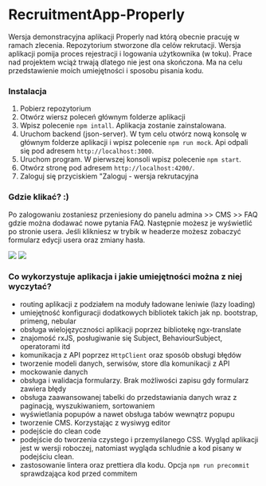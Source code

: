 <h1>RecruitmentApp-Properly</h1>
<p>Wersja demonstracyjna aplikacji Properly nad którą obecnie pracuję w ramach zlecenia. Repozytorium stworzone dla celów rekrutacji. Wersja aplikacji pomija proces rejestracji i logowania użytkownika (w toku). Prace nad projektem wciąż trwają dlatego nie jest ona skończona. Ma na celu przedstawienie moich umiejętności i sposobu pisania kodu.</p>
<h3>Instalacja</h3>
<ol>
	<li>Pobierz repozytorium</li>
	<li>Otwórz wiersz poleceń głównym folderze aplikacji</li>
	<li>Wpisz polecenie <code>npm intall</code>. Aplikacja zostanie zainstalowana.</li>
	<li>Uruchom backend (json-server). W tym celu otwórz nową konsolę w głównym folderze aplikacji i wpisz polecenie <code>npm run mock</code>. Api odpali się pod adresem <code>http://localhost:3000</code>.</li>
	<li>Uruchom program. W pierwszej konsoli wpisz polecenie <code>npm start</code>.</li>
	<li>Otwórz stronę pod adresem <code>http://localhost:4200/</code>.</li>
	<li>Zaloguj się przyciskiem "Zaloguj - wersja rekrutacyjna</li>
</ol>
<h3>Gdzie klikać? :)</h3>
<p>
	Po zalogowaniu zostaniesz przeniesiony do panelu admina >> CMS >> FAQ gdzie można dodawać nowe pytania FAQ. Następnie możesz je wyświetlić po stronie usera.
	Jeśli klikniesz w trybik w headerze możesz zobaczyć formularz edycji usera oraz zmiany hasła.
</p>
<img src="https://lh3.googleusercontent.com/JNpuzX1qZJfo-FptT0GaOa9N1XYGddQamyWp2mfTEk1lZck07P0EFzgzCY2Udyaw27tiasurBD0FCQCUeVDBm6Dpf2OaQaBnSC_s_aTryVRO8aqigCjcUsnJ4DCpOcEbre2YWMjZZU0EbwUIRAbWDEOcb9zMK8XDycRaJxS1u_uDfYD4pA3UgSNI55l4YGOmC509YL5otlaRCQoYPTTPb8qsgJ-HgBcwan52frS_5jejF18bWKKc6q0KdKQ-MdWCOfPUxJqlUmsjqx7lvY2Ak0q_OA49NVqqk7IxY9jOxtnU7jPAlJMYc45GhtBWVI7KpjilY9PawY1NGKY_U9uWQFEJumdq9xKRtP4Vjcrs5YgBB8kF0QMVkQuNjKQvb8WLLV0Hu0_lsEPTYUyYP1qPFuQO3_lLVWHCS3u2x0QXL0KPxK9guWLzt1GUPK32HUvr0pxmmRl5Jk-FrPF6eKB0BYQDE88hxgH8aKoberO-_9Aeg2FQDacjF7JqsJgLNEwY2yfaK4dzwpQDv_rCy-hT0jL75VjtZ85Migcrd0P5TVk9mnX1P4YCJRE_vmjlLZVsgzs8gRJbBkFc6RA82c6_p0cyk7z7TJtM5jdrWUprpd4uis2ZQGP-t4Wfca4vj9mB9sWNRzBtgRwwssy-jhlX842GY5hGwr-h7_e8NmkRU2TiO9HXP-UdJ8nFRChmix1iiRZGMiMCQGnaFcV0awVHQ7w=w1920-h947-no?authuser=1">
<img src="https://lh3.googleusercontent.com/o_GD4DhVXo1SsmFmstrejzogVVyvR-shBN46EhvVBJK1PgrgxwgWW2g8QxKlWcNXN7oWBGZufnMQnHC_xFcFUQ_d8ZIRbGB776B-erfunr93RGRo41kIispQF7gVGTUYo4nLc65psiuB-D87YsONYyTVILXC8717Csx8fyHyoIuPNCjLEKH2Wgcbgrfst174ekkfJK8MfZYkZjfgjynw0Vs8R96ZSVrCFxkIE1orHugmfgsFKzJ4vLclWPouy50hTBWce90-Gm9c8Au5CYEhQsS7YrqpekUFZhbet_LNKQA4dwPnB4JaFcbPhBlQI53w4HDQZbC_s7C0s0LrWNHWyOnUZVuifCltdymb17l4O7raNBcvCQIlGJjSEtiB1SNS5waA8BViH5OKJ9VmU8Njw6YIDVZiZcCaGtq-bEEEnA-VsOXgaEPGx5Jk0WREbR9FhYBtPfQh5AFTwDSwO3juZxUfni-KCKNOxXJP9RJ7QARn4XvpmoiFcmJrQcRFMhpVb-4HwnBWoANvLP9T9-HwXmtg44_VABBkh_sMzhzS-jI8yanig9v_f19iRyMTLa28hKuTzzKynbIdErVPWpCtPPlMsV-tXsHBnuNkmS6V_CK4kA_MCOVdyhVug46E8D50Zw6IyUsOSp-kdCWKNm9vkDW-9C-TbrwmO1TLWjeoy7Koaq5cm3rps0LTEJB-_5gXbxclczVcIwn_6ccZ8ip93YY=w1913-h947-no?authuser=1">
<h3>Co wykorzystuje aplikacja i jakie umiejętności można z niej wyczytać?</h3>
<ul>
	<li>routing aplikacji z podziałem na moduły ładowane leniwie (lazy loading)</li>
	<li>umiejętność konfiguracji dodatkowych bibliotek takich jak np. bootstrap, primeng, nebular</li>
	<li>obsługa wielojęzyczności aplikacji poprzez bibliotekę ngx-translate</li>
	<li>znajomość rxJS, posługiwanie się Subject, BehaviourSubject, operatorami itd</li>
	<li>komunikacja z API poprzez <code>HttpClient</code> oraz sposób obsługi błędów</li>
	<li>tworzenie modeli danych, serwisów, store dla komunikacji z API</li>
	<li>mockowanie danych</li>
	<li>obsługa i walidacja formularzy. Brak możliwości zapisu gdy formularz zawiera błędy</li>
	<li>obsługa zaawansowanej tabelki do przedstawiania danych wraz z paginacją, wyszukiwaniem, sortowaniem</li>
	<li>wyświetlania popupów a nawet obsługa tabów wewnątrz popupu</li>
	<li>tworzenie CMS. Korzystając z wysiwyg editor</li>
	<li>podejście do clean code</li>
	<li>podejście do tworzenia czystego i przemyślanego CSS. Wygląd aplikacji jest w wersji roboczej, natomiast wygląda schludnie a kod pisany w podejściu clean.</li>
	<li>zastosowanie lintera oraz prettiera dla kodu. Opcja <code>npm run precommit</code> sprawdzająca kod przed commitem</li>
</ul>
